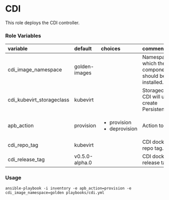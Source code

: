 # CDI

This role deploys the CDI controller.

### Role Variables
| variable       | default           |choices           | comments  |
|:-------------|:-------------|:----------|:----------|
| cdi_image_namespace | golden-images | |Namespace into which the CDI components should be installed. |
| cdi_kubevirt_storageclass | kubevirt | |Storageclass that CDI will use to create PersistentVolumes. |
| apb_action | provision |<ul><li>provision</li><li>deprovision</li></ul>|Action to perform.|
| cdi_repo_tag | kubevirt | |CDI docker hub repo tag.|
| cdi_release_tag | v0.5.0-alpha.0 | |CDI docker hub release tag.|

### Usage

```
ansible-playbook -i inventory -e apb_action=provision -e cdi_image_namespace=golden playbooks/cdi.yml
```
